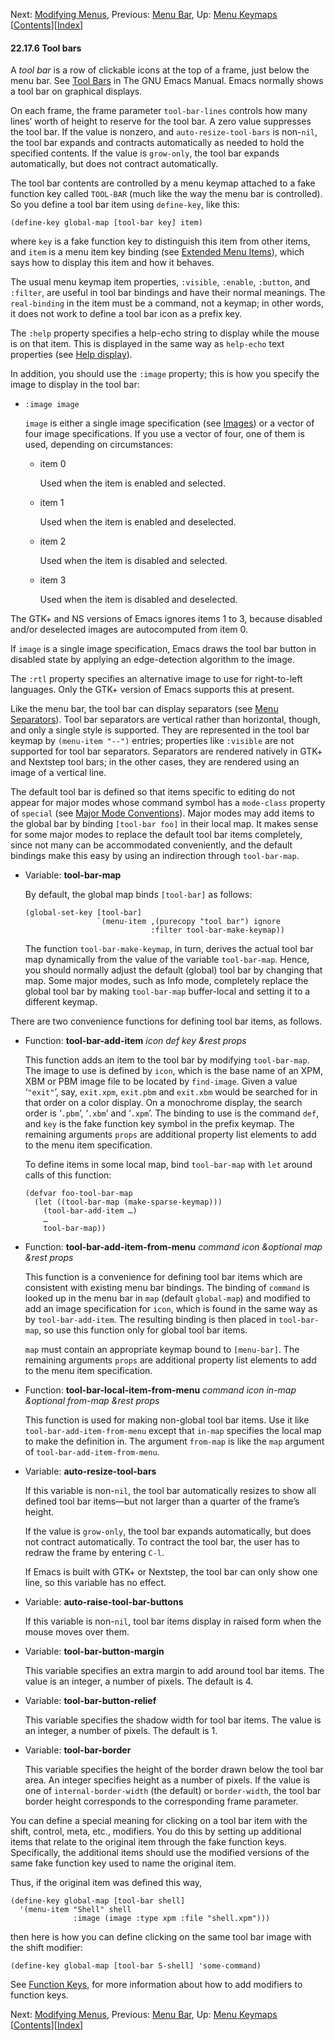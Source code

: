 <!-- This is the GNU Emacs Lisp Reference Manual
corresponding to Emacs version 27.2.

Copyright (C) 1990-1996, 1998-2021 Free Software Foundation,
Inc.

Permission is granted to copy, distribute and/or modify this document
under the terms of the GNU Free Documentation License, Version 1.3 or
any later version published by the Free Software Foundation; with the
Invariant Sections being "GNU General Public License," with the
Front-Cover Texts being "A GNU Manual," and with the Back-Cover
Texts as in (a) below.  A copy of the license is included in the
section entitled "GNU Free Documentation License."

(a) The FSF's Back-Cover Text is: "You have the freedom to copy and
modify this GNU manual.  Buying copies from the FSF supports it in
developing GNU and promoting software freedom." -->

<!-- Created by GNU Texinfo 6.7, http://www.gnu.org/software/texinfo/ -->

Next: [Modifying Menus](Modifying-Menus.html), Previous: [Menu Bar](Menu-Bar.html), Up: [Menu Keymaps](Menu-Keymaps.html)   \[[Contents](index.html#SEC_Contents "Table of contents")]\[[Index](Index.html "Index")]

#### 22.17.6 Tool bars

A *tool bar* is a row of clickable icons at the top of a frame, just below the menu bar. See [Tool Bars](https://www.gnu.org/software/emacs/manual/html_node/emacs/Tool-Bars.html#Tool-Bars) in The GNU Emacs Manual. Emacs normally shows a tool bar on graphical displays.

On each frame, the frame parameter `tool-bar-lines` controls how many lines’ worth of height to reserve for the tool bar. A zero value suppresses the tool bar. If the value is nonzero, and `auto-resize-tool-bars` is non-`nil`, the tool bar expands and contracts automatically as needed to hold the specified contents. If the value is `grow-only`, the tool bar expands automatically, but does not contract automatically.

The tool bar contents are controlled by a menu keymap attached to a fake function key called `TOOL-BAR` (much like the way the menu bar is controlled). So you define a tool bar item using `define-key`, like this:

    (define-key global-map [tool-bar key] item)

where `key` is a fake function key to distinguish this item from other items, and `item` is a menu item key binding (see [Extended Menu Items](Extended-Menu-Items.html)), which says how to display this item and how it behaves.

The usual menu keymap item properties, `:visible`, `:enable`, `:button`, and `:filter`, are useful in tool bar bindings and have their normal meanings. The `real-binding` in the item must be a command, not a keymap; in other words, it does not work to define a tool bar icon as a prefix key.

The `:help` property specifies a help-echo string to display while the mouse is on that item. This is displayed in the same way as `help-echo` text properties (see [Help display](Special-Properties.html#Help-display)).

In addition, you should use the `:image` property; this is how you specify the image to display in the tool bar:

*   `:image image`

    `image` is either a single image specification (see [Images](Images.html)) or a vector of four image specifications. If you use a vector of four, one of them is used, depending on circumstances:

    *   item 0

        Used when the item is enabled and selected.

    *   item 1

        Used when the item is enabled and deselected.

    *   item 2

        Used when the item is disabled and selected.

    *   item 3

        Used when the item is disabled and deselected.

The GTK+ and NS versions of Emacs ignores items 1 to 3, because disabled and/or deselected images are autocomputed from item 0.

If `image` is a single image specification, Emacs draws the tool bar button in disabled state by applying an edge-detection algorithm to the image.

The `:rtl` property specifies an alternative image to use for right-to-left languages. Only the GTK+ version of Emacs supports this at present.

Like the menu bar, the tool bar can display separators (see [Menu Separators](Menu-Separators.html)). Tool bar separators are vertical rather than horizontal, though, and only a single style is supported. They are represented in the tool bar keymap by `(menu-item "--")` entries; properties like `:visible` are not supported for tool bar separators. Separators are rendered natively in GTK+ and Nextstep tool bars; in the other cases, they are rendered using an image of a vertical line.

The default tool bar is defined so that items specific to editing do not appear for major modes whose command symbol has a `mode-class` property of `special` (see [Major Mode Conventions](Major-Mode-Conventions.html)). Major modes may add items to the global bar by binding `[tool-bar foo]` in their local map. It makes sense for some major modes to replace the default tool bar items completely, since not many can be accommodated conveniently, and the default bindings make this easy by using an indirection through `tool-bar-map`.

*   Variable: **tool-bar-map**

    By default, the global map binds `[tool-bar]` as follows:

        (global-set-key [tool-bar]
                        `(menu-item ,(purecopy "tool bar") ignore
                                    :filter tool-bar-make-keymap))

    The function `tool-bar-make-keymap`, in turn, derives the actual tool bar map dynamically from the value of the variable `tool-bar-map`. Hence, you should normally adjust the default (global) tool bar by changing that map. Some major modes, such as Info mode, completely replace the global tool bar by making `tool-bar-map` buffer-local and setting it to a different keymap.

There are two convenience functions for defining tool bar items, as follows.

*   Function: **tool-bar-add-item** *icon def key \&rest props*

    This function adds an item to the tool bar by modifying `tool-bar-map`. The image to use is defined by `icon`, which is the base name of an XPM, XBM or PBM image file to be located by `find-image`. Given a value ‘`"exit"`’, say, `exit.xpm`, `exit.pbm` and `exit.xbm` would be searched for in that order on a color display. On a monochrome display, the search order is ‘`.pbm`’, ‘`.xbm`’ and ‘`.xpm`’. The binding to use is the command `def`, and `key` is the fake function key symbol in the prefix keymap. The remaining arguments `props` are additional property list elements to add to the menu item specification.

    To define items in some local map, bind `tool-bar-map` with `let` around calls of this function:

        (defvar foo-tool-bar-map
          (let ((tool-bar-map (make-sparse-keymap)))
            (tool-bar-add-item …)
            …
            tool-bar-map))

<!---->

*   Function: **tool-bar-add-item-from-menu** *command icon \&optional map \&rest props*

    This function is a convenience for defining tool bar items which are consistent with existing menu bar bindings. The binding of `command` is looked up in the menu bar in `map` (default `global-map`) and modified to add an image specification for `icon`, which is found in the same way as by `tool-bar-add-item`. The resulting binding is then placed in `tool-bar-map`, so use this function only for global tool bar items.

    `map` must contain an appropriate keymap bound to `[menu-bar]`. The remaining arguments `props` are additional property list elements to add to the menu item specification.

<!---->

*   Function: **tool-bar-local-item-from-menu** *command icon in-map \&optional from-map \&rest props*

    This function is used for making non-global tool bar items. Use it like `tool-bar-add-item-from-menu` except that `in-map` specifies the local map to make the definition in. The argument `from-map` is like the `map` argument of `tool-bar-add-item-from-menu`.

<!---->

*   Variable: **auto-resize-tool-bars**

    If this variable is non-`nil`, the tool bar automatically resizes to show all defined tool bar items—but not larger than a quarter of the frame’s height.

    If the value is `grow-only`, the tool bar expands automatically, but does not contract automatically. To contract the tool bar, the user has to redraw the frame by entering `C-l`.

    If Emacs is built with GTK+ or Nextstep, the tool bar can only show one line, so this variable has no effect.

<!---->

*   Variable: **auto-raise-tool-bar-buttons**

    If this variable is non-`nil`, tool bar items display in raised form when the mouse moves over them.

<!---->

*   Variable: **tool-bar-button-margin**

    This variable specifies an extra margin to add around tool bar items. The value is an integer, a number of pixels. The default is 4.

<!---->

*   Variable: **tool-bar-button-relief**

    This variable specifies the shadow width for tool bar items. The value is an integer, a number of pixels. The default is 1.

<!---->

*   Variable: **tool-bar-border**

    This variable specifies the height of the border drawn below the tool bar area. An integer specifies height as a number of pixels. If the value is one of `internal-border-width` (the default) or `border-width`, the tool bar border height corresponds to the corresponding frame parameter.

You can define a special meaning for clicking on a tool bar item with the shift, control, meta, etc., modifiers. You do this by setting up additional items that relate to the original item through the fake function keys. Specifically, the additional items should use the modified versions of the same fake function key used to name the original item.

Thus, if the original item was defined this way,

    (define-key global-map [tool-bar shell]
      '(menu-item "Shell" shell
                  :image (image :type xpm :file "shell.xpm")))

then here is how you can define clicking on the same tool bar image with the shift modifier:

    (define-key global-map [tool-bar S-shell] 'some-command)

See [Function Keys](Function-Keys.html), for more information about how to add modifiers to function keys.

Next: [Modifying Menus](Modifying-Menus.html), Previous: [Menu Bar](Menu-Bar.html), Up: [Menu Keymaps](Menu-Keymaps.html)   \[[Contents](index.html#SEC_Contents "Table of contents")]\[[Index](Index.html "Index")]
